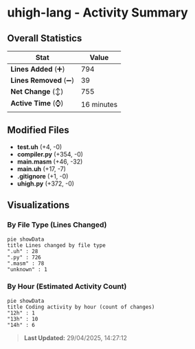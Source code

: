 # uhigh-lang - Activity Summary 

## Overall Statistics

| Stat                   | Value                                                             |
| ---------------------- | ----------------------------------------------------------------- |
| **Lines Added** (➕)   | 794                                          |
| **Lines Removed** (➖) | 39                                        |
| **Net Change** (↕)    | 755                |
| **Active Time** (⌚)   | 16 minutes |


## Modified Files
- **test.uh** (+4, -0)
- **compiler.py** (+354, -0)
- **main.masm** (+46, -32)
- **main.uh** (+17, -7)
- **.gitignore** (+1, -0)
- **uhigh.py** (+372, -0)

## Visualizations

### By File Type (Lines Changed)

```mermaid
pie showData
title Lines changed by file type
".uh" : 28
".py" : 726
".masm" : 78
"unknown" : 1
```

### By Hour (Estimated Activity Count)

```mermaid
pie showData
title Coding activity by hour (count of changes)
"12h" : 1
"13h" : 10
"14h" : 6
```


> **Last Updated:** 29/04/2025, 14:27:12
